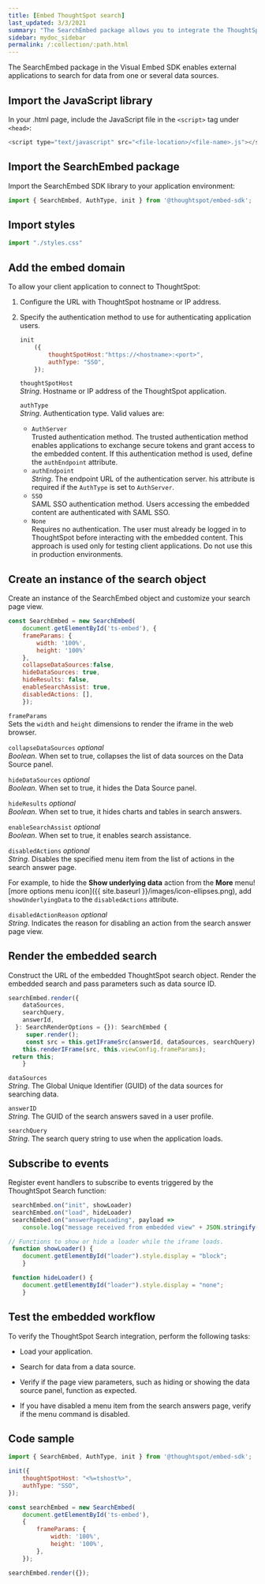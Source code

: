 ```yaml
---
title: [Embed ThoughtSpot search]
last_updated: 3/3/2021
summary: "The SearchEmbed package allows you to integrate the ThoughtSpot search function with your host application."
sidebar: mydoc_sidebar
permalink: /:collection/:path.html
---
```

The SearchEmbed package in the Visual Embed SDK enables external applications to search for data from one or several data sources.

## Import the JavaScript library

In your .html page, include the JavaScript file in the `<script>` tag under `<head>`:

``` javascript
<script type="text/javascript" src="<file-location>/<file-name>.js"></script>
```

## Import the SearchEmbed package

Import the SearchEmbed SDK library to your application environment:

``` javascript
import { SearchEmbed, AuthType, init } from '@thoughtspot/embed-sdk';
```

## Import styles

``` javascript
import "./styles.css"
```

## Add the embed domain

To allow your client application to connect to ThoughtSpot:

1.  Configure the URL with ThoughtSpot hostname or IP address.

2.  Specify the authentication method to use for authenticating application users.

    ``` javascript
    init
        ({
            thoughtSpotHost:"https://<hostname>:<port>",
            authType: "SSO",
        });
    ```

    `thoughtSpotHost`   
    *String*.  Hostname or IP address of the ThoughtSpot application.

    `authType`    
    *String*. Authentication type. Valid values are:

    - `AuthServer`  
      Trusted authentication method. The trusted authentication method enables applications to exchange secure tokens and grant access to the embedded content. If this authentication method is used, define the `authEndpoint` attribute.
    - `authEndpoint`    
      *String*. The endpoint URL of the authentication server. his attribute is required if the `AuthType` is set to `AuthServer`. 
    - `SSO`    
      SAML SSO authentication method. Users accessing the embedded content are authenticated with SAML SSO.
    - `None`  
      Requires no authentication. The user must already be logged in to ThoughtSpot before interacting with the embedded content.
      This approach is used only for testing client applications. Do not use this in production environments.


## Create an instance of the search object

Create an instance of the SearchEmbed object and customize your search page view.

``` javascript
const SearchEmbed = new SearchEmbed(
    document.getElementById('ts-embed'), {
    frameParams: {
        width: '100%',
        height: '100%'
    },
    collapseDataSources:false,
    hideDataSources: true,
    hideResults: false,
    enableSearchAssist: true,
    disabledActions: [],
    });
```

`frameParams`  
Sets the `width` and `height` dimensions to render the iframe in the web browser.

`collapseDataSources` *optional*   
*Boolean*. When set to true, collapses the list of data sources on the Data Source panel.

`hideDataSources` *optional*  
*Boolean*. When set to true, it hides the Data Source panel.

`hideResults` *optional*  
*Boolean*. When set to true, it hides charts and tables in search answers.

`enableSearchAssist` *optional*  
*Boolean*. When set to true, it enables search assistance.

`disabledActions` *optional*  
*String*. Disables the specified menu item from the list of actions in the search answer page.

For example, to hide the **Show underlying data** action from the **More** menu![more options menu icon]({{ site.baseurl }}/images/icon-ellipses.png), add `showUnderlyingData` to the `disabledActions` attribute.

`disabledActionReason` *optional*  
*String*. Indicates the reason for disabling an action from the search answer page view.

## Render the embedded search

Construct the URL of the embedded ThoughtSpot search object.
Render the embedded search and pass parameters such as data source ID.

``` javascript
searchEmbed.render({
    dataSources,
    searchQuery,
    answerId,
  }: SearchRenderOptions = {}): SearchEmbed {
     super.render();
     const src = this.getIFrameSrc(answerId, dataSources, searchQuery);
    this.renderIFrame(src, this.viewConfig.frameParams);
 return this;
    }
```

`dataSources`  
*String*. The Global Unique Identifier (GUID) of the data sources for searching data.

`answerID`  
*String*. The GUID of the search answers saved in a user profile.

`searchQuery`  
*String*. The search query string to use when the application loads.

## Subscribe to events

Register event handlers to subscribe to events triggered by the ThoughtSpot Search function:

``` javascript
 searchEmbed.on("init", showLoader)
 searchEmbed.on("load", hideLoader)
 searchEmbed.on("answerPageLoading", payload =>
    console.log("message received from embedded view" + JSON.stringify(payload))

// Functions to show or hide a loader while the iframe loads.
 function showLoader() {
    document.getElementById("loader").style.display = "block";
    }

 function hideLoader() {
    document.getElementById("loader").style.display = "none";
    }
```

## Test the embedded workflow

To verify the ThoughtSpot Search integration, perform the following tasks:

-   Load your application.

-   Search for data from a data source.

-   Verify if the page view parameters, such as hiding or showing the data source panel, function as expected.

-   If you have disabled a menu item from the search answers page, verify if the menu command is disabled.

## Code sample

``` javascript
import { SearchEmbed, AuthType, init } from '@thoughtspot/embed-sdk';

init({
    thoughtSpotHost: "<%=tshost%>",
    authType: "SSO",
});

const searchEmbed = new SearchEmbed(
    document.getElementById('ts-embed'),
    {
        frameParams: {
            width: '100%',
            height: '100%',
        },
    });

searchEmbed.render({});
```
